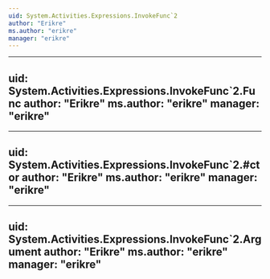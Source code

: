 ```yaml
---
uid: System.Activities.Expressions.InvokeFunc`2
author: "Erikre"
ms.author: "erikre"
manager: "erikre"
---
```


---
uid: System.Activities.Expressions.InvokeFunc`2.Func
author: "Erikre"
ms.author: "erikre"
manager: "erikre"
---

---
uid: System.Activities.Expressions.InvokeFunc`2.#ctor
author: "Erikre"
ms.author: "erikre"
manager: "erikre"
---

---
uid: System.Activities.Expressions.InvokeFunc`2.Argument
author: "Erikre"
ms.author: "erikre"
manager: "erikre"
---

